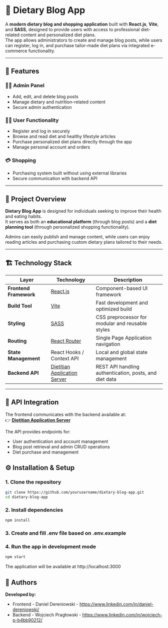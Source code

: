 # 🥗 Dietary Blog App

A **modern dietary blog and shopping application** built with **React.js**, **Vite**, and **SASS**, designed to provide users with access to professional diet-related content and personalized diet plans.  
The app allows administrators to create and manage blog posts, while users can register, log in, and purchase tailor-made diet plans via integrated e-commerce functionality.

---

## 🚀 Features

### 👨‍💼 Admin Panel
- Add, edit, and delete blog posts  
- Manage dietary and nutrition-related content  
- Secure admin authentication  

### 🧑‍💻 User Functionality
- Register and log in securely  
- Browse and read diet and healthy lifestyle articles  
- Purchase personalized diet plans directly through the app  
- Manage personal account and orders

### 💳 Shopping
- Purchasing system built without using external libraries
- Secure communication with backend API  

---

## 🧠 Project Overview

**Dietary Blog App** is designed for individuals seeking to improve their health and eating habits.  
It serves as both an **educational platform** (through blog posts) and a **diet planning tool** (through personalized shopping functionality).

Admins can easily publish and manage content, while users can enjoy reading articles and purchasing custom dietary plans tailored to their needs.

---

## 🏗️ Technology Stack

| Layer | Technology | Description |
|-------|-------------|-------------|
| **Frontend Framework** | [React.js](https://react.dev/) | Component-based UI framework |
| **Build Tool** | [Vite](https://vitejs.dev/) | Fast development and optimized build |
| **Styling** | [SASS](https://sass-lang.com/) | CSS preprocessor for modular and reusable styles |
| **Routing** | [React Router](https://reactrouter.com/) | Single Page Application navigation |
| **State Management** | React Hooks / Context API | Local and global state management |
| **Backend API** | [Dietitian Application Server](https://github.com/Praglu/dietitian-application-server) | REST API handling authentication, posts, and diet data |

---

## 🔗 API Integration

The frontend communicates with the backend available at:  
👉 **[Dietitian Application Server](https://github.com/Praglu/dietitian-application-server)**

The API provides endpoints for:
- User authentication and account management  
- Blog post retrieval and admin CRUD operations  
- Diet purchase and management

## ⚙️ Installation & Setup

### 1. Clone the repository
```bash
git clone https://github.com/yourusername/dietary-blog-app.git
cd dietary-blog-app
```

### 2. Install dependencies
```bash
npm install
```

### 3. Create and fill .env file based on .env.example

### 4. Run the app in development mode
```bash
npm start
```

The application will be available at http://localhost:3000

## 👥 Authors

**Developed by:**  
- Frontend - Daniel Dereniowski - https://www.linkedin.com/in/daniel-dereniowski/
- Backend - Wojciech Pragłowski - https://www.linkedin.com/in/wojciech-p-b4bb90212/
